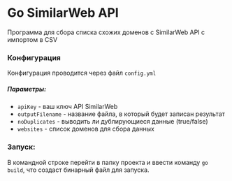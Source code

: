 # Go SimilarWeb API 

Программа для сбора списка схожих доменов с SimilarWeb API с импортом в CSV

### Конфигурация
Конфигурация проводится через файл `config.yml`

##### Параметры:
- `apiKey` - ваш ключ API SimilarWeb
- `outputFilename` - название файла, в который будет записан результат
- `noDuplicates` - выводить ли дублирующиеся данные (true/false)
- `websites` - список доменов для сбора данных

### Запуск:
В командной строке перейти в папку проекта и ввести команду `go build`, что создаст бинарный файл для запуска.